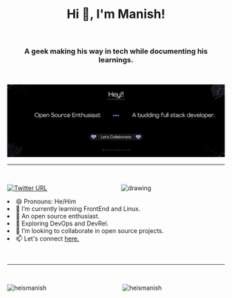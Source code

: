 <h1 align=center> Hi 👋, I'm Manish!</h1>
<p>&nbsp</p>
<h3 align=center> <b> A geek making his way in tech while documenting his learnings.</b> </h3>
<p>&nbsp</p>

![Banner](@Heismanish.png)

---

<!--gif-->
<p>&nbsp</p>
<p><img align=right src="https://octodex.github.com/images/Fintechtocat.png" alt="drawing" width="240" /></p>

<!-- Twitter button-->
[![Twitter URL](https://img.shields.io/twitter/url/https/twitter.com/_heismanish.svg?style=social&label=Follow%20%40_heismanish)](https://twitter.com/_heismanish)

<!--About-->
<p align=left>
  <li> 😄 Pronouns: He/Him </li>
  <li> 🌱 I’m currently learning FrontEnd and Linux.</li>
  <li>🫰 An open source enthusiast.</li>
  <li>🧭 Exploring DevOps and DevRel.</li>
  <li>👯 I’m looking to collaborate in open source projects.</li>
  <li> 📫 Let's connect <a href= "https://linktr.ee/heismanish">here.</a> </li>
  <p>&nbsp</p>

</p>


---

<!--widgets-->

<p>&nbsp</p>
<!-- Github-stats -->
<p><img align="left" src="https://github-readme-stats.vercel.app/api?username=Heismanish&show_icons=true&theme=tokyonight"       
        alt="heismanish" width="48%" /></p>
       
<!-- language stats        -->
<!--  <p><img align="right" src="https://github-readme-stats.vercel.app/api/top-langs/?username=heismanish&theme=onedark&layout=compact" alt="heismanish" width="47%"/></p> -->

<!-- streak stats -->
<!-- 
[![GitHub Streak](https://streak-stats.demolab.com?user=Heismanish&theme=tokyonight&border_radius=5)](https://git.io/streak-stats) -->

<p><img align="right" src="https://streak-stats.demolab.com?user=Heismanish&theme=tokyonight&border_radius=5" alt="heismanish" width="47%"/></p>
